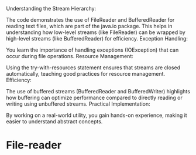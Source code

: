 Understanding the Stream Hierarchy:

The code demonstrates the use of FileReader and BufferedReader for reading text files, which are part of the java.io package. This helps in understanding how low-level streams (like FileReader) can be wrapped by high-level streams (like BufferedReader) for efficiency.
Exception Handling:

You learn the importance of handling exceptions (IOException) that can occur during file operations.
Resource Management:

Using the try-with-resources statement ensures that streams are closed automatically, teaching good practices for resource management.
Efficiency:

The use of buffered streams (BufferedReader and BufferedWriter) highlights how buffering can optimize performance compared to directly reading or writing using unbuffered streams.
Practical Implementation:

By working on a real-world utility, you gain hands-on experience, making it easier to understand abstract concepts.
# File-reader
